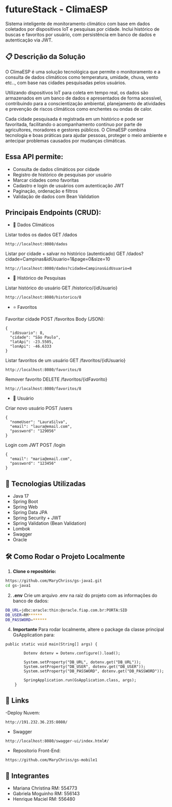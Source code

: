 # futureStack - ClimaESP

Sistema inteligente de monitoramento climático com base em dados coletados por dispositivos IoT e pesquisas por cidade. Inclui histórico de buscas e favoritos por usuário, com persistência em banco de dados e autenticação via JWT.

## 📋 Descrição da Solução

O ClimaESP é uma solução tecnológica que permite o monitoramento e a consulta de dados climáticos como temperatura, umidade, chuva, vento etc.., com base nas cidades pesquisadas pelos usuários.

Utilizando dispositivos IoT para coleta em tempo real, os dados são armazenados em um banco de dados e apresentados de forma acessível, contribuindo para a conscientização ambiental, planejamento de atividades e prevenção de riscos climáticos como enchentes ou ondas de calor.

Cada cidade pesquisada é registrada em um histórico e pode ser favoritada, facilitando o acompanhamento contínuo por parte de agricultores, moradores e gestores públicos. O ClimaESP combina tecnologia e boas práticas para ajudar pessoas, proteger o meio ambiente e antecipar problemas causados por mudanças climáticas.

## Essa API permite:

- Consulta de dados climáticos por cidade
- Registro de histórico de pesquisas por usuário
- Marcar cidades como favoritas
- Cadastro e login de usuários com autenticação JWT
- Paginação, ordenação e filtros
- Validação de dados com Bean Validation

## Principais Endpoints (CRUD):

- 🌆 Dados Climáticos

Listar todos os dados
GET /dados

```
http://localhost:8080/dados
```

Listar por cidade + salvar no histórico (autenticado)
GET /dados?cidade=Campinas&idUsuario=1&page=0&size=10

```
http://localhost:8080/dados?cidade=Campinas&idUsuario=8
```

- 💾 Histórico de Pesquisas

Listar histórico do usuário
GET /historico/{idUsuario}

```
http://localhost:8080/historico/8
```

- ⭐ Favoritos

Favoritar cidade
POST /favoritos
Body (JSON):

```
{
  "idUsuario": 8,
  "cidade": "São Paulo",
  "latApi": -23.5505,
  "lonApi": -46.6333
}
```

Listar favoritos de um usuário
GET /favoritos/{idUsuario}

```
http://localhost:8080/favoritos/8
```

Remover favorito
DELETE /favoritos/{idFavorito}

```
http://localhost:8080/favoritos/8
```

- 👤 Usuário

Criar novo usuário
POST /users

```
{
  "nomeUser": "LauraSilva",
  "email": "laura@email.com",
  "password": "129056"
}
```

Login com JWT
POST /login

```
{
  "email": "maria@email.com",
  "password": "123456"
}
```

## 🚀 Tecnologias Utilizadas

- Java 17
- Spring Boot 
- Spring Web
- Spring Data JPA
- Spring Security + JWT
- Spring Validation (Bean Validation)
- Lombok
- Swagger
- Oracle

## 🛠️ Como Rodar o Projeto Localmente

1. **Clone o repositório:**

```bash
https://github.com/MaryChriss/gs-java1.git
cd gs-java1
```

2. **.env**
Crie um arquivo .env na raiz do projeto com as informações do banco de dados:

```bash
DB_URL=jdbc:oracle:thin:@oracle.fiap.com.br:PORTA:SID
DB_USER=RM******
DB_PASSWORD=******
```

4. **Importante**
Para rodar localmente, altere o package da classe principal GsApplication para:

```
public static void main(String[] args) {

        Dotenv dotenv = Dotenv.configure().load();

        System.setProperty("DB_URL", dotenv.get("DB_URL"));
        System.setProperty("DB_USER", dotenv.get("DB_USER"));
        System.setProperty("DB_PASSWORD", dotenv.get("DB_PASSWORD"));

        SpringApplication.run(GsApplication.class, args);
    }
```

## 🧠 Links

-Deploy Nuvem:
```
http://191.232.36.235:8080/
```

- Swagger
```
http://localhost:8080/swagger-ui/index.html#/
```

- Repositorio Front-End:
```
https://github.com/MaryChriss/gs-mobile1
```
  
## 👥 Integrantes

- Mariana Christina RM: 554773
- Gabriela Moguinho RM: 556143
- Henrique Maciel RM: 556480
